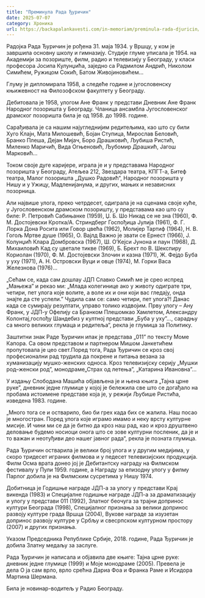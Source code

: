```yaml
---
title: "Преминула Рада Ђуричин"
date: 2025-07-07
category: Хроника
url: https://backapalankavesti.com/in-memoriam/preminula-rada-djuricin/
---
```


Радојка Рада Ђуричин је рођена 31. маја 1934. у Вршцу, у ком је завршила основну школу и гимназију. Студије глуме уписала је 1954. на Академији за позориште, филм, радио и телевизију у Београду, у класи професора Јосипа Кулунџића, заједно са Радмилом Андрић, Николом Симићем, Ружицом Сокић, Батом Живојиновићем…

Глуму је дипломирала 1958, а следеће године и југословенску књижевност на Филозофском факултету у Београду.

Дебитовала је 1958, улогом Ане Франк у представи Дневник Ане Франк Народног позоришта у Београду. Чланица ансамбла Југословенског драмског позоришта била је од 1958. до 1998. године.

Сарађивала је са нашим најугледнијим редитељима, као што су били Хуго Клајн, Мата Милошевић, Бојан Ступица, Мирослав Беловић, Бранко Плеша, Дејан Мијач, Боро Драшковић, Љубиша Ристић, Миленко Маричић, Вида Огњеновић, Љубомир Драшкић, Јагош Марковић…

Током своје дуге каријере, играла је и у представама Народног позоришта у Београду, Атељеа 212, Звездара театра, КПГТ-а, Битеф театра, Малог позоришта „Душко Радовић“, Народног позоришта у Нишу и у Ужицу, Мадленијанума, и других, мањих и независних позорница.

Али највише улога, преко четрдесет, одиграла је на сценама своје куће, у Југословенском драмском позоришту, у представама као што су биле: Р. Петровић Сабињанке (1959), Џ. Б. Шо Никад се не зна (1960), Ф. М. Достојевски Кротка/А. Стриндберг Госпођица Јулија (1961), Ф. Г. Лорка Дона Росита или Говор цвећа (1962), Молијер Тартиф (1964), Н. В. Гогољ Мртве душе (1965), О. Вајлд Важно је звати се Ернест (1966), Ј. Колунџић Клара Домбровска (1967), Ш. О’Кејси Јунона и паун (1968), Д. Михаиловић Кад су цветале тикве (1969), Б. Брехт по В. Шекспиру Кориолан (1970), Ф. М. Достојевски Злочин и казна (1971), Ж. Фејдо Буба у уху (1971), А. Н. Островски Вуци и овце (1974), М. Горки Васа Железнова (1976)…

„Сећам се, када сам дошлау ЈДП Славко Симић ме је срео испред „Мањежа” и рекао ми: „Млада колегинице ако у животу одиграте три, четири, пет улога које волите, а воле их и они који вас гледају, онда знајте да сте успели.” Чудила сам се: само четири, пет улога?! Данас када се сумирају резултати, управо толико издвојим. Прву улогу – Ану Франк, у ЈДП-у Офелију са Бранком Плешомкао Хамлетом, Александру Колонтај,госпођу Шандебиз у култној представи „Буба у уху”…, сарадњу са много великих глумаца и редитеља“, рекла је глумица за Политику.

Заштитни знак Раде Ђуричин ипак је представа „011” по тексту Моме Капора. Са овом представом и партнером Мишом Јанкетићем пропутовала је цео свет.Поред тога, Рада Ђуричин се кроз свој професионални рад трудила да покрене и питања везана за хуманизацију мушко-женских односа. Кроз телевизијску серију „Мушки род–женски род”, монодраме„Страх од летења”, „Катарина Ивановна”…

У издању Слободана Машића објављена је и њена књига „Тајна црне руке”, дневник једне глумице у којој је бележила све што се догађало на пробама истоимене представе која је, у режији Љубише Ристића, изведена 1983. године.

„Много тога се и остварило, био би грех када бих се жалила. Наш посао је многостран. Поред улога које играмо имамо и неку врсту културне мисије. И чини ми се да је битно да кроз наш рад, као и кроз друштвено деловање будемо носиоци онога што се зове културни посленик, да је и то важан и неотуђиви део нашег јавног рада“, рекла је позната глумица.

Рада Ђуричин остварила је велики број улога и у другим медијима, у скоро тридесет играних филмова и у педесет телевизијских продукција. Филм Осма врата донео јој је Дебитантску награду на Филмском фестивалу у Пули 1959. године, а Награду за епизодну улогу у филму Парлог добила је на Филмским сусретима у Нишу 1974.

Добитница је Годишње награде ЈДП-а за улогу у представи Крај викенда (1983) и Специјалне годишње награде ЈДП-а за драматизацију и улогу у представи 011 (1992), Златног беочуга за трајни допринос култури Београда (1998), Специјалног признања за велики допринос развоју културе града Вршца (2004), Вукове награде за изузетан допринос развоју културе у Србљу и свесрпском културном простору (2007) и других признања.

Указом Председника Републике Србије, 2018. године, Рада Ђуричин је добила Златну медаљу за заслуге.

Рада Ђуричин је написала и објавила две књиге: Тајна црне руке: дневник једне глумице (1999) и Моје монодраме (2005). Превела је дела О ја сам врло, врло срећна Дариа Фоа и Франка Раме и Исидора Мартина Шермана.

Била је новинар-водитељ у Радио Београду.
